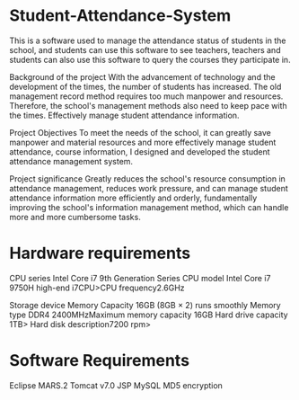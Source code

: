 # Student-Attendance-System
This is a software used to manage the attendance status of students in the school, and students can use this software to see teachers, teachers and students can also use this software to query the courses they participate in.

Background of the project
With the advancement of technology and the development of the times, the number of students has increased. The old management record method requires too much manpower and resources. Therefore, the school's management methods also need to keep pace with the times. Effectively manage student attendance information.

Project Objectives
To meet the needs of the school, it can greatly save manpower and material resources and more effectively manage student attendance, course information, I designed and developed the student attendance management system.

Project significance
Greatly reduces the school's resource consumption in attendance management, reduces work pressure, and can manage student attendance information more efficiently and orderly, fundamentally improving the school's information management method, which can handle more and more cumbersome tasks.


# Hardware requirements

CPU series Intel Core i7 9th Generation Series 
CPU model Intel Core i7 9750H high-end
i7CPU>CPU frequency2.6GHz

Storage device
Memory Capacity 16GB (8GB × 2) runs smoothly
Memory type DDR4 2400MHzMaximum memory capacity 16GB
Hard drive capacity 1TB> 
Hard disk description7200 rpm>


# Software Requirements

Eclipse MARS.2
Tomcat v7.0
JSP
MySQL
MD5 encryption


